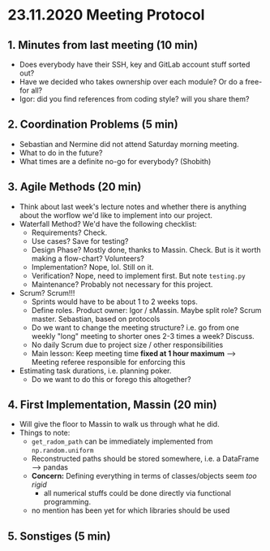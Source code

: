 # 23.11.2020 Meeting Protocol


## 1. Minutes from last meeting (10 min)

 * Does everybody have their SSH, key and GitLab account stuff sorted out?
 * Have we decided who takes ownership over each module? Or do a free-for all?
 * Igor: did you find references from coding style? will you share them?

## 2. Coordination Problems (5 min)

 * Sebastian and Nermine did not attend Saturday morning meeting.
 * What to do in the future?
 * What times are a definite no-go for everybody? (Shobith)


## 3. Agile Methods (20 min)

 * Think about last week's lecture notes and whether there is anything about the worflow we'd like to implement into our project.
 * Waterfall Method? We'd have the following checklist:
    * Requirements? Check.
    * Use cases? Save for testing?
    * Design Phase? Mostly done, thanks to Massin. Check. But is it worth making a flow-chart? Volunteers?
    * Implementation? Nope, lol. Still on it.
    * Verification? Nope, need to implement first. But note ```testing.py```
    * Maintenance? Probably not necessary for this project.
 * Scrum? Scrum!!!
    * Sprints would have to be about 1 to 2 weeks tops.
    * Define roles. Product owner: Igor / sMassin. Maybe split role? Scrum master. Sebastian, based on protocols
    * Do we want to change the meeting structure? i.e. go from one weekly "long" meeting to shorter ones 2-3 times a week? Discuss.
    * No daily Scrum due to project size / other responsibilities
    * Main lesson: Keep meeting time **fixed at 1 hour maximum** --> Meeting referee responsible for enforcing this
 * Estimating task durations, i.e. planning poker.
    * Do we want to do this or forego this altogether?


## 4. First Implementation, Massin (20 min)

 * Will give the floor to Massin to walk us through what he did.
 * Things to note:
    * ```get_radom_path``` can be immediately implemented from ```np.random.uniform```
    * Reconstructed paths should be stored somewhere, i.e. a DataFrame --> pandas
    * **Concern:** Defining everything in terms of classes/objects seem _too rigid_
      * all numerical stuffs could be done directly via functional programming.
    * no mention has been yet for which libraries should be used 

## 5. Sonstiges (5 min)

